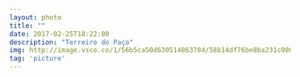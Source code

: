 ```yaml
---
layout: photo
title: ""
date: 2017-02-25T18:22:00
description: "Terreiro do Paço"
img: http://image.vsco.co/1/56b5ca50d630514863784/58b14df76be8ba231c000001/1024x768/f78aa979-cd99-4468-8e3a-caa9ad4955aa-1132585886.jpg
tag: 'picture'
---
```



